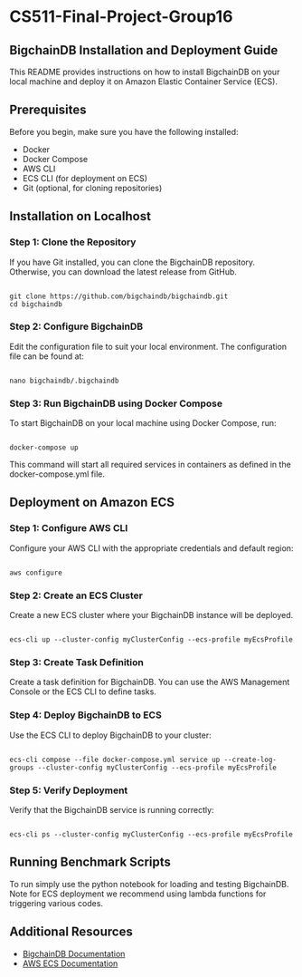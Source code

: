 # CS511-Final-Project-Group16

## BigchainDB Installation and Deployment Guide

This README provides instructions on how to install BigchainDB on your local machine and deploy it on Amazon Elastic Container Service (ECS).

## Prerequisites

Before you begin, make sure you have the following installed:
- Docker
- Docker Compose
- AWS CLI
- ECS CLI (for deployment on ECS)
- Git (optional, for cloning repositories)

## Installation on Localhost

### Step 1: Clone the Repository

If you have Git installed, you can clone the BigchainDB repository. Otherwise, you can download the latest release from GitHub.

```

git clone https://github.com/bigchaindb/bigchaindb.git
cd bigchaindb

```

### Step 2: Configure BigchainDB

Edit the configuration file to suit your local environment. The configuration file can be found at:

```

nano bigchaindb/.bigchaindb
```

### Step 3: Run BigchainDB using Docker Compose

To start BigchainDB on your local machine using Docker Compose, run:

```

docker-compose up
```

This command will start all required services in containers as defined in the docker-compose.yml file.

## Deployment on Amazon ECS

### Step 1: Configure AWS CLI
Configure your AWS CLI with the appropriate credentials and default region:

```

aws configure
```

### Step 2: Create an ECS Cluster

Create a new ECS cluster where your BigchainDB instance will be deployed.
```

ecs-cli up --cluster-config myClusterConfig --ecs-profile myEcsProfile
```
### Step 3: Create Task Definition

Create a task definition for BigchainDB. You can use the AWS Management Console or the ECS CLI to define tasks.

### Step 4: Deploy BigchainDB to ECS

Use the ECS CLI to deploy BigchainDB to your cluster:

```

ecs-cli compose --file docker-compose.yml service up --create-log-groups --cluster-config myClusterConfig --ecs-profile myEcsProfile
```

### Step 5: Verify Deployment

Verify that the BigchainDB service is running correctly:

```

ecs-cli ps --cluster-config myClusterConfig --ecs-profile myEcsProfile
```

## Running Benchmark Scripts

To run simply use the python notebook for loading and testing BigchainDB. Note for ECS deployment we recommend using lambda functions for triggering various codes.

## Additional Resources

- [BigchainDB Documentation](https://docs.bigchaindb.com/)
- [AWS ECS Documentation](https://docs.aws.amazon.com/ecs/)